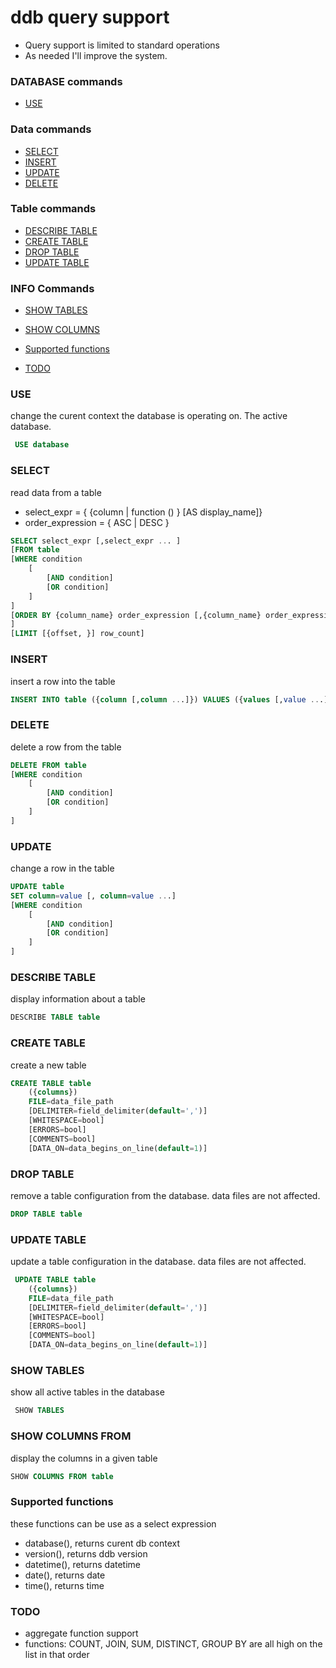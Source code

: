 # ddb query support

- Query support is limited to standard operations
- As needed I'll improve the system.


### DATABASE commands
- [USE](#USE)
### Data commands
- [SELECT](#SELECT)
- [INSERT](#INSERT)
- [UPDATE ](#UPDATE)
- [DELETE](#DELETE-FROM)
### Table commands
- [DESCRIBE TABLE ](#DESCRIBE-TABLE)
- [CREATE TABLE](#CREATE-TABLE)
- [DROP TABLE](#DROP-TABLE)
- [UPDATE TABLE](#UPDATE-TABLE)
### INFO Commands
- [SHOW TABLES](#SHOW-TABLES)
- [SHOW COLUMNS](#SHOW-COLUMNS-FROM)

- [Supported functions](#Supported-functions)
- [TODO](#TODO)





### USE
change the curent context the database is operating on. The active database.
```sql
 USE database
```

### SELECT
read data from a table
- select_expr = { {column | function () } [AS display_name]}
- order_expression = { ASC | DESC }
```sql
SELECT select_expr [,select_expr ... ]
[FROM table
[WHERE condition 
    [
        [AND condition] 
        [OR condition]
    ]
]
[ORDER BY {column_name} order_expression [,{column_name} order_expression ...]] 
]
[LIMIT [{offset, }] row_count]
```         

### INSERT
insert a row into the table
```sql
INSERT INTO table ({column [,column ...]}) VALUES ({values [,value ...]})
```

### DELETE
delete a row from the table
```sql
DELETE FROM table 
[WHERE condition 
    [
        [AND condition] 
        [OR condition]
    ] 
]
```

### UPDATE 
change a row in the table
```sql
UPDATE table 
SET column=value [, column=value ...] 
[WHERE condition 
    [
        [AND condition] 
        [OR condition]
    ] 
]
```

### DESCRIBE TABLE 
display information about a table
```sql
DESCRIBE TABLE table
```

### CREATE TABLE
create a new table
```sql
CREATE TABLE table 
    ({columns}) 
    FILE=data_file_path 
    [DELIMITER=field_delimiter(default=',')] 
    [WHITESPACE=bool] 
    [ERRORS=bool] 
    [COMMENTS=bool] 
    [DATA_ON=data_begins_on_line(default=1)]
```

### DROP TABLE
remove a table configuration from the database. data files are not affected.
```sql
DROP TABLE table
```

### UPDATE TABLE
update a table configuration in the database. data files are not affected.
```sql
 UPDATE TABLE table 
    ({columns}) 
    FILE=data_file_path 
    [DELIMITER=field_delimiter(default=',')] 
    [WHITESPACE=bool] 
    [ERRORS=bool] 
    [COMMENTS=bool] 
    [DATA_ON=data_begins_on_line(default=1)]
```

### SHOW TABLES
show all active tables in the database
```sql
 SHOW TABLES
```

### SHOW COLUMNS FROM
display the columns in a given table
 ```sql
SHOW COLUMNS FROM table
 ```


### Supported functions
these functions can be use as a select expression
- database(), returns curent db context
- version(), returns ddb version
- datetime(), returns datetime
- date(), returns date
- time(), returns time



### TODO
- aggregate function support 
- functions: COUNT, JOIN, SUM, DISTINCT, GROUP BY are all high on the list in that order